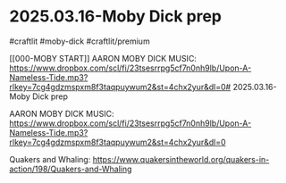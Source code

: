 # 2025.03.16-Moby Dick prep
#craftlit #moby-dick #craftlit/premium 

[[000-MOBY START]]
AARON MOBY DICK MUSIC: https://www.dropbox.com/scl/fi/23tsesrrpg5cf7n0nh9lb/Upon-A-Nameless-Tide.mp3?rlkey=7cg4gdzmspxm8f3taqpuywum2&st=4chx2yur&dl=0# 2025.03.16-Moby Dick prep

AARON MOBY DICK MUSIC: https://www.dropbox.com/scl/fi/23tsesrrpg5cf7n0nh9lb/Upon-A-Nameless-Tide.mp3?rlkey=7cg4gdzmspxm8f3taqpuywum2&st=4chx2yur&dl=0

Quakers and Whaling: https://www.quakersintheworld.org/quakers-in-action/198/Quakers-and-Whaling
